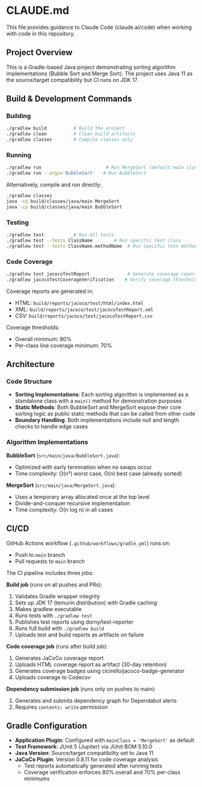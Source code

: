 # CLAUDE.md

This file provides guidance to Claude Code (claude.ai/code) when working with code in this repository.

## Project Overview

This is a Gradle-based Java project demonstrating sorting algorithm implementations (Bubble Sort and Merge Sort). The project uses Java 11 as the source/target compatibility but CI runs on JDK 17.

## Build & Development Commands

### Building
```bash
./gradlew build          # Build the project
./gradlew clean          # Clean build artifacts
./gradlew classes        # Compile classes only
```

### Running
```bash
./gradlew run                        # Run MergeSort (default main class)
./gradlew run --args='BubbleSort'   # Run BubbleSort
```

Alternatively, compile and run directly:
```bash
./gradlew classes
java -cp build/classes/java/main MergeSort
java -cp build/classes/java/main BubbleSort
```

### Testing
```bash
./gradlew test           # Run all tests
./gradlew test --tests ClassName        # Run specific test class
./gradlew test --tests ClassName.methodName  # Run specific test method
```

### Code Coverage
```bash
./gradlew test jacocoTestReport              # Generate coverage report
./gradlew jacocoTestCoverageVerification    # Verify coverage thresholds
```

Coverage reports are generated in:
- HTML: `build/reports/jacoco/test/html/index.html`
- XML: `build/reports/jacoco/test/jacocoTestReport.xml`
- CSV: `build/reports/jacoco/test/jacocoTestReport.csv`

Coverage thresholds:
- Overall minimum: 80%
- Per-class line coverage minimum: 70%

## Architecture

### Code Structure
- **Sorting Implementations**: Each sorting algorithm is implemented as a standalone class with a `main()` method for demonstration purposes
- **Static Methods**: Both BubbleSort and MergeSort expose their core sorting logic as public static methods that can be called from other code
- **Boundary Handling**: Both implementations include null and length checks to handle edge cases

### Algorithm Implementations

**BubbleSort** (`src/main/java/BubbleSort.java`):
- Optimized with early termination when no swaps occur
- Time complexity: O(n²) worst case, O(n) best case (already sorted)

**MergeSort** (`src/main/java/MergeSort.java`):
- Uses a temporary array allocated once at the top level
- Divide-and-conquer recursive implementation
- Time complexity: O(n log n) in all cases

## CI/CD

GitHub Actions workflow (`.github/workflows/gradle.yml`) runs on:
- Push to `main` branch
- Pull requests to `main` branch

The CI pipeline includes three jobs:

**Build job** (runs on all pushes and PRs):
1. Validates Gradle wrapper integrity
2. Sets up JDK 17 (temurin distribution) with Gradle caching
3. Makes gradlew executable
4. Runs tests with `./gradlew test`
5. Publishes test reports using dorny/test-reporter
6. Runs full build with `./gradlew build`
7. Uploads test and build reports as artifacts on failure

**Code coverage job** (runs after build job):
1. Generates JaCoCo coverage report
2. Uploads HTML coverage report as artifact (30-day retention)
3. Generates coverage badges using cicirello/jacoco-badge-generator
4. Uploads coverage to Codecov

**Dependency submission job** (runs only on pushes to main):
1. Generates and submits dependency graph for Dependabot alerts
2. Requires `contents: write` permission

## Gradle Configuration

- **Application Plugin**: Configured with `mainClass = 'MergeSort'` as default
- **Test Framework**: JUnit 5 (Jupiter) via JUnit BOM 5.10.0
- **Java Version**: Source/target compatibility set to Java 11
- **JaCoCo Plugin**: Version 0.8.11 for code coverage analysis
  - Test reports automatically generated after running tests
  - Coverage verification enforces 80% overall and 70% per-class minimums
